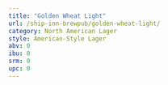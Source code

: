 ```yaml
---
title: "Golden Wheat Light"
url: /ship-inn-brewpub/golden-wheat-light/
category: North American Lager
style: American-Style Lager
abv: 0
ibu: 0
srm: 0
upc: 0
---
```


